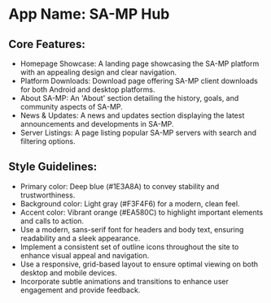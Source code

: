 # **App Name**: SA-MP Hub

## Core Features:

- Homepage Showcase: A landing page showcasing the SA-MP platform with an appealing design and clear navigation.
- Platform Downloads: Download page offering SA-MP client downloads for both Android and desktop platforms.
- About SA-MP: An 'About' section detailing the history, goals, and community aspects of SA-MP.
- News & Updates: A news and updates section displaying the latest announcements and developments in SA-MP.
- Server Listings: A page listing popular SA-MP servers with search and filtering options.

## Style Guidelines:

- Primary color: Deep blue (#1E3A8A) to convey stability and trustworthiness.
- Background color: Light gray (#F3F4F6) for a modern, clean feel.
- Accent color: Vibrant orange (#EA580C) to highlight important elements and calls to action.
- Use a modern, sans-serif font for headers and body text, ensuring readability and a sleek appearance.
- Implement a consistent set of outline icons throughout the site to enhance visual appeal and navigation.
- Use a responsive, grid-based layout to ensure optimal viewing on both desktop and mobile devices.
- Incorporate subtle animations and transitions to enhance user engagement and provide feedback.